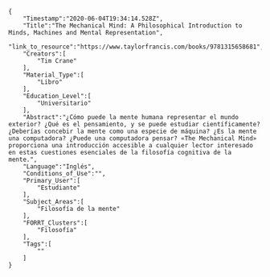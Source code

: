 
    {
        "Timestamp":"2020-06-04T19:34:14.528Z",
        "Title":"The Mechanical Mind: A Philosophical Introduction to Minds, Machines and Mental Representation",
        "link_to_resource":"https://www.taylorfrancis.com/books/9781315658681",
        "Creators":[
            "Tim Crane"
        ],
        "Material_Type":[
            "Libro"
        ],
        "Education_Level":[
            "Universitario"
        ],
        "Abstract":"¿Cómo puede la mente humana representar el mundo exterior? ¿Qué es el pensamiento, y se puede estudiar científicamente? ¿Deberías concebir la mente como una especie de máquina? ¿Es la mente una computadora? ¿Puede una computadora pensar? «The Mechanical Mind» proporciona una introducción accesible a cualquier lector interesado en estas cuestiones esenciales de la filosofía cognitiva de la mente.",
        "Language":"Inglés",
        "Conditions_of_Use":"",
        "Primary_User":[
            "Estudiante"
        ],
        "Subject_Areas":[
            "Filosofía de la mente"
        ],
        "FORRT_Clusters":[
            "Filosofía"
        ],
        "Tags":[
            ""
        ]
    }
